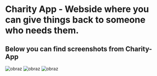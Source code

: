<h1><b>Charity App - Webside where you can give things back to someone who needs them.</b></h1>

<h2>Below you can find screenshots from Charity-App</h2>

![obraz](https://user-images.githubusercontent.com/91335941/210253377-ac31879f-cbfc-42a5-bf8e-e67ed8a2ca01.png)
![obraz](https://user-images.githubusercontent.com/91335941/210253477-da020a16-dc27-4bcf-a747-b4813ab44971.png)
![obraz](https://user-images.githubusercontent.com/91335941/210253533-0bef7bb0-19f7-467f-99df-910bc6a110bd.png)



